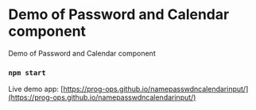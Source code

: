 # Demo of Password and Calendar component

Demo of Password and Calendar component

### `npm start`

Live demo app:
[https://prog-ops.github.io/namepasswdncalendarinput/](https://prog-ops.github.io/namepasswdncalendarinput/)
